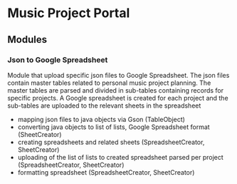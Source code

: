 # Music Project Portal

## Modules

### Json to Google Spreadsheet

Module that upload specific json files to Google Spreadsheet.
The json files contain master tables related to personal music project planning.
The master tables are parsed and divided in sub-tables containing records for specific projects.
A Google spreadsheet is created for each project and the sub-tables are uploaded to the relevant sheets in the spreadsheet

* mapping json files to java objects via Gson (TableObject)
* converting java objects to list of lists, Google Spreadsheet format (SheetCreator)
* creating spreadsheets and related sheets (SpreadsheetCreator, SheetCreator)
* uploading of the list of lists to created spreadsheet parsed per project (SpreadsheetCreator, SheetCreator)
* formatting spreadsheet (SpreadsheetCreator, SheetCreator)